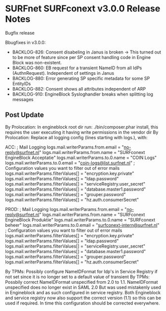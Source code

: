 # SURFnet SURFconext v3.0.0 Release Notes #

Bugfix release

Bbugfixes in v3.0.0:
* BACKLOG-826: Consent disabeling in Janus is broken -> This turned out to be more of feature since per SP consent handling code in Engine Block was non-existent.
* BACKLOG-860: EB request for a transient NameID from all IdPs (AuthnRequest). Independent of settings in Janus
* BACKLOG-880: Error generating SP specific metadata for some SP EntityIDs
* BACKLOG-882: Consent shows all attributes independent of ARP
* BACKLOG-910: EngineBlock Sysloghandler breaks when splitting log messages

Post Update
-------------


By Prolocation: In engineblock root dir run: ./bin/composer.phar install, this requires the user executing it having write permissions in the vendor dir
By Prolocation: Replace all logging config (lines starting with logs.), with:

ACC:
; Mail Logging
logs.mail.writerParams.from.email = "no-reply@surfnet.nl"
logs.mail.writerParams.from.name  = "SURFconext EngineBlock Acceptatie"
logs.mail.writerParams.to.0.name  = "COIN Logs"
logs.mail.writerParams.to.0.email = "coin-logs@list.surfnet.nl"
; Configuration values you want to filter out of error mails
logs.mail.writerParams.filterValues[] = "encryption.key.private"
logs.mail.writerParams.filterValues[] = "ldap.password"
logs.mail.writerParams.filterValues[] = "serviceRegistry.user_secret"
logs.mail.writerParams.filterValues[] = "database.master1.password"
logs.mail.writerParams.filterValues[] = "grouper.password"
logs.mail.writerParams.filterValues[] = "hz.auth.consumerSecret"

PROD:
; Mail Logging
logs.mail.writerParams.from.email = "no-reply@surfnet.nl"
logs.mail.writerParams.from.name  = "SURFconext EngineBlock Produktie"
logs.mail.writerParams.to.0.name  = "SURFconext beheer"
logs.mail.writerParams.to.0.email = "surfconext-intern@surfnet.nl"
; Configuration values you want to filter out of error mails
logs.mail.writerParams.filterValues[] = "encryption.key.private"
logs.mail.writerParams.filterValues[] = "ldap.password"
logs.mail.writerParams.filterValues[] = "serviceRegistry.user_secret"
logs.mail.writerParams.filterValues[] = "database.master1.password"
logs.mail.writerParams.filterValues[] = "grouper.password"
logs.mail.writerParams.filterValues[] = "hz.auth.consumerSecret"

By TPMs: Possibly configure NameIDFormat for Idp's in Service Registry if not set since it is no longer set to a default value of transient
By TPMs: Possbily correct NameIDFormat unspecified from 2.0 to 1.1. NameIDFormat unspecified does no longer exist in SAML 2.0
    But was used mistakenly used in Engineblock and as such configured in service registry. Both Engineblock and service registry
    now also support the correct version (1.1) so this can be used if required. In time this configuration should be
    corrected everywhere.